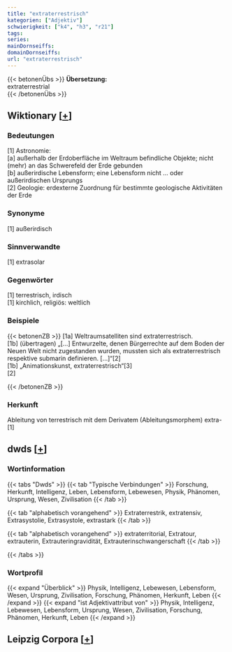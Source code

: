 ```yaml
---
title: "extraterrestrisch"
kategorien: ["Adjektiv"]
schwierigkeit: ["k4", "h3", "r21"]
tags:
series:
mainDornseiffs:
domainDornseiffs:
url: "extraterrestrisch"
---
```


{{< betonenÜbs >}}
**Übersetzung:**  
extraterrestrial  
{{< /betonenÜbs >}}

## Wiktionary [[+](https://de.wiktionary.org/wiki/extraterrestrisch)]

### Bedeutungen
[1] Astronomie:  
[a] außerhalb der Erdoberfläche im Weltraum befindliche Objekte; nicht (mehr) an das Schwerefeld der Erde gebunden  
[b] außerirdische Lebensform; eine Lebensform nicht … oder außerirdischen Ursprungs  
[2] Geologie: erdexterne Zuordnung für bestimmte geologische Aktivitäten der Erde  

### Synonyme
[1] außerirdisch  

### Sinnverwandte
[1] extrasolar  

### Gegenwörter
[1] terrestrisch, irdisch  
[1] kirchlich, religiös: weltlich  

### Beispiele
{{< betonenZB >}}
[1a] Weltraumsatelliten sind extraterrestrisch.  
[1b] (übertragen) „[…] Entwurzelte, denen Bürgerrechte auf dem Boden der Neuen Welt nicht zugestanden wurden, mussten sich als extraterrestrisch respektive submarin definieren. […]“[2]  
[1b] „Animationskunst, extraterrestrisch“[3]  
[2]  

{{< /betonenZB >}}
### Herkunft
Ableitung von terrestrisch mit dem Derivatem (Ableitungsmorphem) extra-[1]  



## dwds [[+](https://www.dwds.de/wb/extraterrestrisch)]

### Wortinformation
{{< tabs "Dwds" >}}
{{< tab "Typische Verbindungen" >}}
Forschung, Herkunft, Intelligenz, Leben, Lebensform, Lebewesen, Physik, Phänomen, Ursprung, Wesen, Zivilisation
{{< /tab >}}

{{< tab "alphabetisch vorangehend" >}}
Extraterrestrik, extratensiv, Extrasystolie, Extrasystole, extrastark
{{< /tab >}}

{{< tab "alphabetisch vorangehend" >}}
extraterritorial, Extratour, extrauterin, Extrauteringravidität, Extrauterinschwangerschaft
{{< /tab >}}

{{< /tabs >}}

### Wortprofil
{{< expand "Überblick" >}} Physik, Intelligenz, Lebewesen, Lebensform, Wesen, Ursprung, Zivilisation, Forschung, Phänomen, Herkunft, Leben {{< /expand >}}
{{< expand "ist Adjektivattribut von" >}} Physik, Intelligenz, Lebewesen, Lebensform, Ursprung, Wesen, Zivilisation, Forschung, Phänomen, Herkunft, Leben {{< /expand >}}

## Leipzig Corpora [[+](https://corpora.uni-leipzig.de/en/res?word=extraterrestrisch&corpusId=deu_newscrawl-public_2018)]

